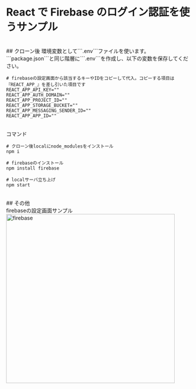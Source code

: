# React で Firebase のログイン認証を使うサンプル

<br>
## クローン後
環境変数として```.env```ファイルを使います。<br>
```package.json```と同じ階層に```.env```を作成し、以下の変数を保存してください。

```
# firebaseの設定画面から該当するキーやIDをコピーして代入。コピーする項目は『REACT_APP_』を差し引いた項目です
REACT_APP_API_KEY=""
REACT_APP_AUTH_DOMAIN=""
REACT_APP_PROJECT_ID=""
REACT_APP_STORAGE_BUCKET=""
REACT_APP_MESSAGING_SENDER_ID=""
REACT_APP_APP_ID=""
```

<br>
コマンド

```
# クローン後localにnode_modulesをインストール
npm i

# firebaseのインストール
npm install firebase

# localサーバ立ち上げ
npm start
```

<br>
## その他
<br>
firebaseの設定画面サンプル
<br>
<img width="455" alt="firebase" src="https://github.com/takushisato/React-uploader/assets/58543074/3a4a839c-129b-4c0d-924b-89dd68e04330">
